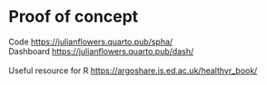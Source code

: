 # Proof of concept

Code https://julianflowers.quarto.pub/spha/ 
<br>
Dashboard https://julianflowers.quarto.pub/dash/
</br>
<br>
Useful resource for R https://argoshare.is.ed.ac.uk/healthyr_book/
</br>
